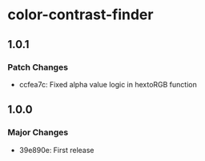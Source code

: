 # color-contrast-finder

## 1.0.1

### Patch Changes

- ccfea7c: Fixed alpha value logic in hextoRGB function

## 1.0.0

### Major Changes

- 39e890e: First release
